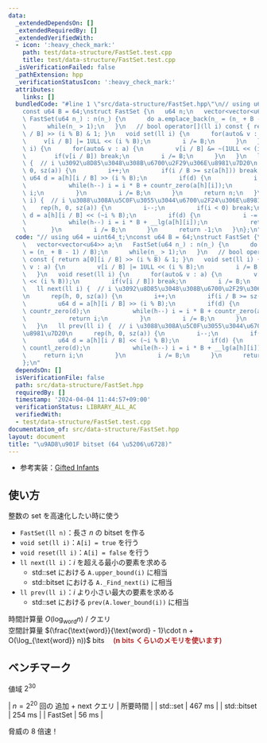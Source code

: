 ```yaml
---
data:
  _extendedDependsOn: []
  _extendedRequiredBy: []
  _extendedVerifiedWith:
  - icon: ':heavy_check_mark:'
    path: test/data-structure/FastSet.test.cpp
    title: test/data-structure/FastSet.test.cpp
  _isVerificationFailed: false
  _pathExtension: hpp
  _verificationStatusIcon: ':heavy_check_mark:'
  attributes:
    links: []
  bundledCode: "#line 1 \"src/data-structure/FastSet.hpp\"\n// using u64 = uint64_t;\n\
    const u64 B = 64;\nstruct FastSet {\n   u64 n;\n   vector<vector<u64>> a;\n  \
    \ FastSet(u64 n_) : n(n_) {\n      do a.emplace_back(n_ = (n_ + B - 1) / B);\n\
    \      while(n_ > 1);\n   }\n   // bool operator[](ll i) const { return a[0][i\
    \ / B] >> (i % B) & 1; }\n   void set(ll i) {\n      for(auto& v : a) {\n    \
    \     v[i / B] |= 1ULL << (i % B);\n         i /= B;\n      }\n   }\n   void reset(ll\
    \ i) {\n      for(auto& v : a) {\n         v[i / B] &= ~(1ULL << (i % B));\n \
    \        if(v[i / B]) break;\n         i /= B;\n      }\n   }\n   ll next(ll i)\
    \ {  // i \u3092\u8D85\u3048\u308B\u6700\u2F29\u306E\u8981\u7D20\n      rep(h,\
    \ 0, sz(a)) {\n         i++;\n         if(i / B >= sz(a[h])) break;\n        \
    \ u64 d = a[h][i / B] >> (i % B);\n         if(d) {\n            i += countr_zero(d);\n\
    \            while(h--) i = i * B + countr_zero(a[h][i]);\n            return\
    \ i;\n         }\n         i /= B;\n      }\n      return n;\n   }\n   ll prev(ll\
    \ i) {  // i \u3088\u308A\u5C0F\u3055\u3044\u6700\u2F24\u306E\u8981\u7D20\n  \
    \    rep(h, 0, sz(a)) {\n         i--;\n         if(i < 0) break;\n         u64\
    \ d = a[h][i / B] << (~i % B);\n         if(d) {\n            i -= countl_zero(d);\n\
    \            while(h--) i = i * B + __lg(a[h][i]);\n            return i;\n  \
    \       }\n         i /= B;\n      }\n      return -1;\n   }\n};\n"
  code: "// using u64 = uint64_t;\nconst u64 B = 64;\nstruct FastSet {\n   u64 n;\n\
    \   vector<vector<u64>> a;\n   FastSet(u64 n_) : n(n_) {\n      do a.emplace_back(n_\
    \ = (n_ + B - 1) / B);\n      while(n_ > 1);\n   }\n   // bool operator[](ll i)\
    \ const { return a[0][i / B] >> (i % B) & 1; }\n   void set(ll i) {\n      for(auto&\
    \ v : a) {\n         v[i / B] |= 1ULL << (i % B);\n         i /= B;\n      }\n\
    \   }\n   void reset(ll i) {\n      for(auto& v : a) {\n         v[i / B] &= ~(1ULL\
    \ << (i % B));\n         if(v[i / B]) break;\n         i /= B;\n      }\n   }\n\
    \   ll next(ll i) {  // i \u3092\u8D85\u3048\u308B\u6700\u2F29\u306E\u8981\u7D20\
    \n      rep(h, 0, sz(a)) {\n         i++;\n         if(i / B >= sz(a[h])) break;\n\
    \         u64 d = a[h][i / B] >> (i % B);\n         if(d) {\n            i +=\
    \ countr_zero(d);\n            while(h--) i = i * B + countr_zero(a[h][i]);\n\
    \            return i;\n         }\n         i /= B;\n      }\n      return n;\n\
    \   }\n   ll prev(ll i) {  // i \u3088\u308A\u5C0F\u3055\u3044\u6700\u2F24\u306E\
    \u8981\u7D20\n      rep(h, 0, sz(a)) {\n         i--;\n         if(i < 0) break;\n\
    \         u64 d = a[h][i / B] << (~i % B);\n         if(d) {\n            i -=\
    \ countl_zero(d);\n            while(h--) i = i * B + __lg(a[h][i]);\n       \
    \     return i;\n         }\n         i /= B;\n      }\n      return -1;\n   }\n\
    };\n"
  dependsOn: []
  isVerificationFile: false
  path: src/data-structure/FastSet.hpp
  requiredBy: []
  timestamp: '2024-04-04 11:44:57+09:00'
  verificationStatus: LIBRARY_ALL_AC
  verifiedWith:
  - test/data-structure/FastSet.test.cpp
documentation_of: src/data-structure/FastSet.hpp
layout: document
title: "\u9AD8\u901F bitset (64 \u5206\u6728)"
---
```


- 参考実装：[Gifted Infants](https://yosupo.hatenablog.com/entry/2019/07/02/122433)

## 使い方

整数の set を高速化したい時に使う

- `FastSet(ll n)`：長さ $n$ の bitset を作る
- `void set(ll i)`：`A[i] = true` を行う
- `void reset(ll i)`：`A[i] = false` を行う
- `ll next(ll i)`：$i$ を超える最小の要素を求める
    - std::set における `A.upper_bound(i)` に相当
    - std::bitset における `A._Find_next(i)` に相当
- `ll prev(ll i)`：$i$ より小さい最大の要素を求める
    - std::set における `prev(A.lower_bound(i))` に相当

時間計算量 $O(\log_{\text{word}} n)$ / クエリ  
空間計算量 $(\frac{\text{word}}{\text{word} - 1}\cdot n + O(\log_{\text{word}} n))$ bits　<span style="color:firebrick;font-weight:600;"> ($\boldsymbol{n}$ bits くらいのメモリを使います) </span>

## ベンチマーク

値域 $2^{30}$

| $n = 2^{20}$ 回の 追加 + next クエリ | 所要時間 |
| std::set | 467 ms |
| std::bitset | 254 ms |
| FastSet | 56 ms |

脅威の 8 倍速！
